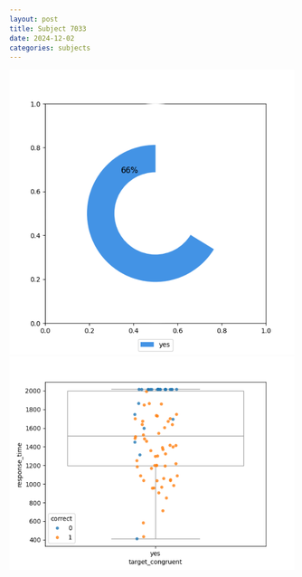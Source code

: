 ```yaml
---
layout: post
title: Subject 7033
date: 2024-12-02
categories: subjects
---
```


![](data/7033/run-17/7033_accuracy_target_congruence.png)
![](data/7033/run-17/7033_rt_congruence.png)
